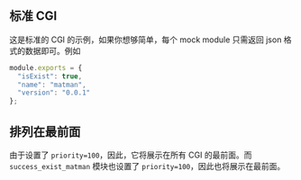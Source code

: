 ## 标准 CGI

这是标准的 CGI 的示例，如果你想够简单，每个 mock module 只需返回 json 格式的数据即可。例如

```javascript
module.exports = {
  "isExist": true,
  "name": "matman",
  "version": "0.0.1"
};
```

## 排列在最前面

由于设置了 `priority=100`，因此，它将展示在所有 CGI 的最前面。而 `success_exist_matman` 模块也设置了 `priority=100`，因此也将展示在最前面。